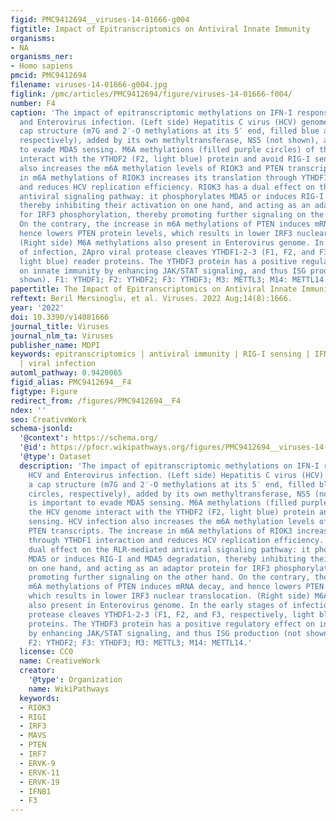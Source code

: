 ```yaml
---
figid: PMC9412694__viruses-14-01666-g004
figtitle: Impact of Epitranscriptomics on Antiviral Innate Immunity
organisms:
- NA
organisms_ner:
- Homo sapiens
pmcid: PMC9412694
filename: viruses-14-01666-g004.jpg
figlink: /pmc/articles/PMC9412694/figure/viruses-14-01666-f004/
number: F4
caption: 'The impact of epitranscriptomic methylations on IFN-I response during HCV
  and Enterovirus infection. (Left side) Hepatitis C virus (HCV) genome carries a
  cap structure (m7G and 2′-O methylations at its 5′ end, filled blue and green circles,
  respectively), added by its own methyltransferase, NS5 (not shown), and is important
  to evade MDA5 sensing. M6A methylations (filled purple circles) of the HCV genome
  interact with the YTHDF2 (F2, light blue) protein and avoid RIG-I sensing. HCV infection
  also increases the m6A methylation levels of RIOK3 and PTEN transcripts. The increase
  in m6A methylations of RIOK3 increases its translation through YTHDF1 interaction
  and reduces HCV replication efficiency. RIOK3 has a dual effect on the RLR-mediated
  antiviral signaling pathway: it phosphorylates MDA5 or induces RIG-I and MDA5 degradation,
  thereby inhibiting their activation on one hand, and acting as an adaptor protein
  for IRF3 phosphorylation, thereby promoting further signaling on the other hand.
  On the contrary, the increase in m6A methylations of PTEN induces mRNA decay, and
  hence lowers PTEN protein levels, which results in lower IRF3 nuclear translocation.
  (Right side) M6A methylations also present in Enterovirus genome. In the early stages
  of infection, 2Apro viral protease cleaves YTHDF1-2-3 (F1, F2, and F3, respectively,
  light blue) reader proteins. The YTHDF3 protein has a positive regulatory effect
  on innate immunity by enhancing JAK/STAT signaling, and thus ISG production (not
  shown). F1: YTHDF1; F2: YTHDF2; F3: YTHDF3; M3: METTL3; M14: METTL14.'
papertitle: The Impact of Epitranscriptomics on Antiviral Innate Immunity.
reftext: Beril Mersinoglu, et al. Viruses. 2022 Aug;14(8):1666.
year: '2022'
doi: 10.3390/v14081666
journal_title: Viruses
journal_nlm_ta: Viruses
publisher_name: MDPI
keywords: epitranscriptomics | antiviral immunity | RIG-I sensing | IFN-I response
  | viral infection
automl_pathway: 0.9420065
figid_alias: PMC9412694__F4
figtype: Figure
redirect_from: /figures/PMC9412694__F4
ndex: ''
seo: CreativeWork
schema-jsonld:
  '@context': https://schema.org/
  '@id': https://pfocr.wikipathways.org/figures/PMC9412694__viruses-14-01666-g004.html
  '@type': Dataset
  description: 'The impact of epitranscriptomic methylations on IFN-I response during
    HCV and Enterovirus infection. (Left side) Hepatitis C virus (HCV) genome carries
    a cap structure (m7G and 2′-O methylations at its 5′ end, filled blue and green
    circles, respectively), added by its own methyltransferase, NS5 (not shown), and
    is important to evade MDA5 sensing. M6A methylations (filled purple circles) of
    the HCV genome interact with the YTHDF2 (F2, light blue) protein and avoid RIG-I
    sensing. HCV infection also increases the m6A methylation levels of RIOK3 and
    PTEN transcripts. The increase in m6A methylations of RIOK3 increases its translation
    through YTHDF1 interaction and reduces HCV replication efficiency. RIOK3 has a
    dual effect on the RLR-mediated antiviral signaling pathway: it phosphorylates
    MDA5 or induces RIG-I and MDA5 degradation, thereby inhibiting their activation
    on one hand, and acting as an adaptor protein for IRF3 phosphorylation, thereby
    promoting further signaling on the other hand. On the contrary, the increase in
    m6A methylations of PTEN induces mRNA decay, and hence lowers PTEN protein levels,
    which results in lower IRF3 nuclear translocation. (Right side) M6A methylations
    also present in Enterovirus genome. In the early stages of infection, 2Apro viral
    protease cleaves YTHDF1-2-3 (F1, F2, and F3, respectively, light blue) reader
    proteins. The YTHDF3 protein has a positive regulatory effect on innate immunity
    by enhancing JAK/STAT signaling, and thus ISG production (not shown). F1: YTHDF1;
    F2: YTHDF2; F3: YTHDF3; M3: METTL3; M14: METTL14.'
  license: CC0
  name: CreativeWork
  creator:
    '@type': Organization
    name: WikiPathways
  keywords:
  - RIOK3
  - RIGI
  - IRF3
  - MAVS
  - PTEN
  - IRF7
  - ERVK-9
  - ERVK-11
  - ERVK-19
  - IFNB1
  - F3
---
```

